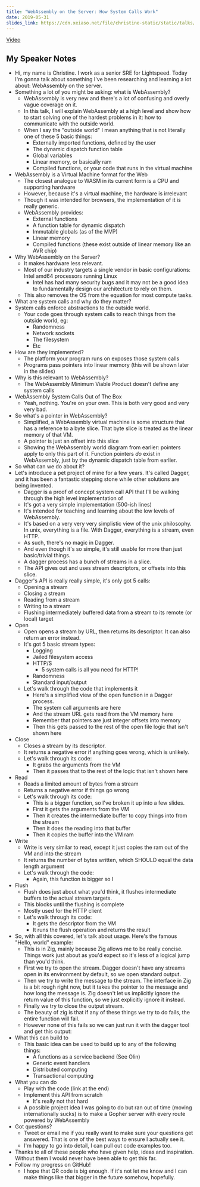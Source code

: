 ```yaml
---
title: "WebAssembly on the Server: How System Calls Work"
date: 2019-05-31
slides_link: https://cdn.xeiaso.net/file/christine-static/static/talks/wasm-on-the-server-system-calls.pdf
---
```


[Video](https://www.youtube.com/watch?v=G4l8RX0tA3E)

## My Speaker Notes

* Hi, my name is Christine. I work as a senior SRE for Lightspeed. Today I'm gonna talk about something I've been researching and learning a lot about: WebAssembly on the server.
* Something a lot of you might be asking: what is WebAssembly?
    * WebAssembly is very new and there's a lot of confusing and overly vague coverage on it. 
    * In this talk, I will explain WebAssembly at a high level and show how to start solving one of the hardest problems in it: how to communicate with the outside world.
    * When I say the "outside world" I mean anything that is not literally one of these 5 basic things:
        * Externally imported functions, defined by the user
        * The dynamic dispatch function table
        * Global variables
        * Linear memory, or basically ram
        * Compiled functions, or your code that runs in the virtual machine
* WebAssembly is a Virtual Machine format for the Web
    * The closest analogue to WASM in its current form is a CPU and supporting hardware
    * However, because it's a virtual machine, the hardware is irrelevant
    * Though it was intended for browsers, the implementation of it is really generic.
    * WebAssembly provides:
        * External functions
        * A function table for dynamic dispatch
        * Immutable globals (as of the MVP)
        * Linear memory
        * Compiled functions (these exist outside of linear memory like an AVR chip)
* Why WebAssembly on the Server?
    * It makes hardware less relevant.
    * Most of our industry targets a single vendor in basic configurations: Intel amd64 processors running Linux
        * Intel has had many security bugs and it may not be a good idea to fundamentally design our architecture to rely on them.
    * This also removes the OS from the equation for most compute tasks.
* What are system calls and why do they matter?
* System calls enforce abstractions to the outside world.
    * Your code goes through system calls to reach things from the outside world, eg:
        * Randomness
        * Network sockets
        * The filesystem
        * Etc
* How are they implemented?
    * The platform your program runs on exposes those system calls
    * Programs pass pointers into linear memory (this will be shown later in the slides)
* Why is this relevant to WebAssembly?
    * The WebAssembly Minimum Viable Product doesn't define any system calls
* WebAssembly System Calls Out of The Box
    * Yeah, nothing. You're on your own. This is both very good and very very bad.
* So what's a pointer in WebAssembly?
    * Simplified, a WebAssembly virtual machine is some structure that has a reference to a byte slice. That byte slice is treated as the linear memory of that VM.
    * A pointer is just an offset into this slice
    * Showing the WebAssembly world diagram from earlier: pointers apply to only this part of it. Function pointers _do_ exist in WebAssembly, just by the dynamic dispatch table from earlier.
* So what can we do about it?
* Let's introduce a pet project of mine for a few years. It's called Dagger, and it has been a fantastic stepping stone while other solutions are being invented.
    * Dagger is a proof of concept system call API that I'll be walking through the high level implementation of
    * It's got a very simple implementation (500-ish lines)
    * It's intended for teaching and learning about the low levels of WebAssembly.
    * It's based on a very very very simplistic view of the unix philosophy. In unix, everything is a file. With Dagger, everything is a stream, even HTTP.
    * As such, there's no magic in Dagger.
    * And even though it's so simple, it's still usable for more than just basic/trivial things.
    * A dagger process has a bunch of streams in a slice.
    * The API gives out and uses stream descriptors, or offsets into this slice.
* Dagger's API is really really simple, it's only got 5 calls:
    * Opening a stream
    * Closing a stream
    * Reading from a stream
    * Writing to a stream
    * Flushing intermediately buffered data from a stream to its remote (or local) target
* Open
    * Open opens a stream by URL, then returns its descriptor. It can also return an error instead.
    * It's got 5 basic stream types:
        * Logging
        * Jailed filesystem access
        * HTTP/S
            * 5 system calls is all you need for HTTP!
        * Randomness
        * Standard input/output
    * Let's walk through the code that implements it
        * Here's a simplified view of the open function in a Dagger process.
        * The system call arguments are here
        * And the stream URL gets read from the VM memory here
        * Remember that pointers are just integer offsets into memory
        * Then this gets passed to the rest of the open file logic that isn't shown here
* Close
    * Closes a stream by its descriptor.
    * It returns a negative error if anything goes wrong, which is unlikely.
    * Let's walk through its code:
        * It grabs the arguments from the VM
        * Then it passes that to the rest of the logic that isn't shown here
* Read
    * Reads a limited amount of bytes from a stream
    * Returns a negative error if things go wrong
    * Let's walk through its code:
        * This is a bigger function, so I've broken it up into a few slides.
        * First it gets the arguments from the VM
        * Then it creates the intermediate buffer to copy things into from the stream
        * Then it does the reading into that buffer
        * Then it copies the buffer into the VM ram
* Write
    * Write is very similar to read, except it just copies the ram out of the VM and into the stream
    * It returns the number of bytes written, which SHOULD equal the data length argument
    * Let's walk through the code:
        * Again, this function is bigger so I 
* Flush
    * Flush does just about what you'd think, it flushes intermediate buffers to the actual stream targets.
    * This blocks until the flushing is complete
    * Mostly used for the HTTP client
    * Let's walk through its code:
        * It gets the descriptor from the VM
        * It runs the flush operation and returns the result
* So, with all this covered, let's talk about usage. Here's the famous "Hello, world" example:
    * This is in Zig, mainly because Zig allows me to be really concise. Things work just about as you'd expect so it's less of a logical jump than you'd think.
    * First we try to open the stream. Dagger doesn't have any streams open in its environment by default, so we open standard output.
    * Then we try to write the message to the stream. The interface in Zig is a bit rough right now, but it takes the pointer to the message and how long the message is. Zig doesn't let us implicitly ignore the return value of this function, so we just explicitly ignore it instead.
    * Finally we try to close the output stream.
    * The beauty of zig is that if any of these things we try to do fails, the entire function will fail.
    * However none of this fails so we can just run it with the dagger tool and get this output:
* What this can build to
    * This basic idea can be used to build up to any of the following things:
        * A functions as a service backend (See Olin)
        * Generic event handlers
        * Distributed computing
        * Transactional computing
* What you can do
    * Play with the code (link at the end)
    * Implement this API from scratch
        * It's really not that hard
    * A possible project idea I was going to do but ran out of time (moving internationally sucks) is to make a Gopher server with every route powered by WebAssembly
* Got questions?
    * Tweet or email me if you really want to make sure your questions get answered. That is one of the best ways to ensure I actually see it.
    * I'm happy to go into detail, I can pull out code examples too.
* Thanks to all of these people who have given help, ideas and inspiration. Without them I would never have been able to get this far.
* Follow my progress on GitHub!
    * I hope that QR code is big enough. If it's not let me know and I can make things like that bigger in the future somehow, hopefully.
